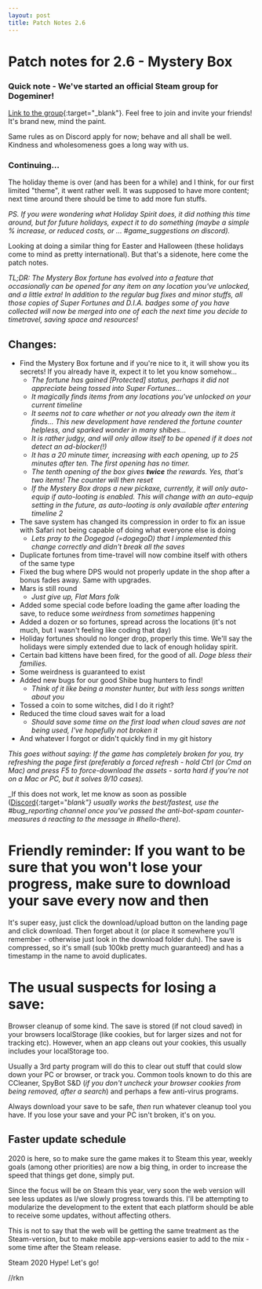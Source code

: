 ```yaml
---
layout: post
title: Patch Notes 2.6
---
```



# Patch notes for 2.6 - Mystery Box

### Quick note - We've started an official Steam group for Dogeminer!

[Link to the group](https://steamcommunity.com/groups/dogeminergame){:target="_blank"}. Feel free to join and invite your friends! It's brand new, mind the paint.

Same rules as on Discord apply for now; behave and all shall be well. Kindness and wholesomeness goes a long way with us.

### Continuing...

The holiday theme is over (and has been for a while) and I think, for our first limited "theme", it went rather well. It was supposed to have more content; next time around there should be time to add more fun stuffs.

_PS. If you were wondering what Holiday Spirit does, it did nothing this time around, but for future holidays, expect it to do something (maybe a simple % increase, or reduced costs, or ... #game_suggestions on discord)._

Looking at doing a similar thing for Easter and Halloween (these holidays come to mind as pretty international). But that's a sidenote, here come the patch notes.

*TL;DR: The Mystery Box fortune has evolved into a feature that occasionally can be opened for any item on any location you've unlocked, and a little extra! In addition to the regular bug fixes and minor stuffs, all those copies of Super Fortunes and D.I.A. badges some of you have collected will now be merged into one of each the next time you decide to timetravel, saving space and resources!*


## Changes:

+ Find the Mystery Box fortune and if you're nice to it, it will show you its secrets! If you already have it, expect it to let you know somehow...
    - _The fortune has gained [Protected] status, perhaps it did not appreciate being tossed into Super Fortunes..._
    - _It magically finds items from any locations you've unlocked on your current timeline_
    - _It seems not to care whether or not you already own the item it finds... This new development have rendered the fortune counter helpless, and sparked wonder in many shibes..._
    - _It is rather judgy, and will only allow itself to be opened if it does not detect an ad-blocker(!)_
    - _It has a 20 minute timer, increasing with each opening, up to 25 minutes after ten. The first opening has no timer._
    - _The tenth opening of the box gives **twice** the rewards. Yes, that's two items! The counter will then reset_
    - _If the Mystery Box drops a new pickaxe, currently, it will only auto-equip if auto-looting is enabled. This will change with an auto-equip setting in the future, as auto-looting is only available after entering timeline 2_
+ The save system has changed its compression in order to fix an issue with Safari not being capable of doing what everyone else is doing
    - _Lets pray to the Dogegod (=dogegoD) that I implemented this change correctly and didn't break all the saves_
+ Duplicate fortunes from time-travel will now combine itself with others of the same type
+ Fixed the bug where DPS would not properly update in the shop after a bonus fades away. Same with upgrades.
+ Mars is still round
    - _Just give up, Flat Mars folk_
+ Added some special code before loading the game after loading the save, to reduce some _weirdness_ from _sometimes_ happening
+ Added a dozen or so fortunes, spread across the locations (it's not much, but I wasn't feeling like coding that day)
+ Holiday fortunes should no longer drop, properly this time. We'll say the holidays were simply extended due to lack of enough holiday spirit.
+ Certain bad kittens have been fired, for the good of all. _Doge bless their families._
+ Some weirdness is guaranteed to exist
+ Added new bugs for our good Shibe bug hunters to find!
    - _Think of it like being a monster hunter, but with less songs written about you_
+ Tossed a coin to some witches, did I do it right?
+ Reduced the time cloud saves wait for a load
    - _Should save some time on the first load when cloud saves are not being used, I've hopefully not broken it_
+ And whatever I forgot or didn't quickly find in my git history


_This goes without saying: If the game has completely broken for you, try refreshing the page first (preferably a forced refresh - hold Ctrl (or Cmd on Mac) and press F5 to force-download the assets - sorta hard if you're not on a Mac or PC, but it solves 9/10 cases)._

_If this does not work, let me know as soon as possible ([Discord](https://discord.gg/PBg9yb4){:target="_blank"} usually works the best/fastest, use the #bug_reporting channel once you've passed the anti-bot-spam counter-measures á reacting to the message in #hello-there)._

# Friendly reminder: If you want to be sure that you won't lose your progress, **make sure to download your save every now and then**

It's super easy, just click the download/upload button on the landing page and click download. Then forget about it (or place it somewhere you'll remember - otherwise just look in the download folder duh). The save is compressed, so it's small (sub 100kb pretty much guaranteed) and has a timestamp in the name to avoid duplicates.

# The usual suspects for losing a save:

Browser cleanup of some kind. The save is stored (if not cloud saved) in your browsers localStorage (like cookies, but for larger sizes and not for tracking etc). However, when an app cleans out your cookies, this usually includes your localStorage too.

Usually a 3rd party program will do this to clear out stuff that could slow down your PC or browser, or track you. Common tools known to do this are CCleaner, SpyBot S&D (_if you don't uncheck your browser cookies from being removed, after a search_) and perhaps a few anti-virus programs.

Always download your save to be safe, _then_ run whatever cleanup tool you have. If you lose your save and your PC isn't broken, it's on you.


## Faster update schedule

2020 is here, so to make sure the game makes it to Steam this year, weekly goals (among other priorities) are now a big thing, in order to increase the speed that things get done, simply put.

Since the focus will be on Steam this year, very soon the web version will see less updates as I/we slowly progress towards this. I'll be attempting to modularize the development to the extent that each platform should be able to receive some updates, without affecting others.

This is not to say that the web will be getting the same treatment as the Steam-version, but to make mobile app-versions easier to add to the mix - some time after the Steam release.

Steam 2020 Hype! Let's go!


//rkn